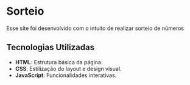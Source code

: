 # Sorteio

Esse site foi desenvolvido com o intuito de realizar sorteio de números

## Tecnologias Utilizadas

- **HTML**: Estrutura básica da página.
- **CSS**: Estilização do layout e design visual.
- **JavaScript**: Funcionalidades interativas.
